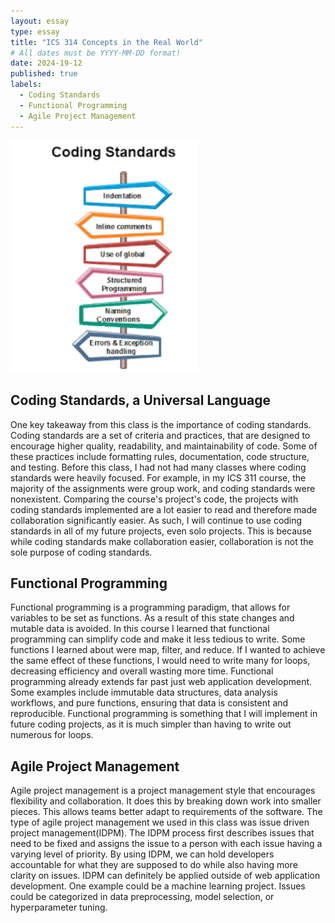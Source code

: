 ```yaml
---
layout: essay
type: essay
title: "ICS 314 Concepts in the Real World"
# All dates must be YYYY-MM-DD format!
date: 2024-19-12
published: true
labels:
  - Coding Standards
  - Functional Programming
  - Agile Project Management
---
```


<img width="300px" class="rounced float-start pe-4" src="/img/coding_standards.png">

## Coding Standards, a Universal Language
One key takeaway from this class is the importance of coding standards. Coding standards are a set of criteria and practices, that are designed to encourage higher quality, readability, and maintainability of code. Some of these practices include formatting rules, documentation, code structure, and testing. Before this class, I had not had many classes where coding standards were heavily focused. For example, in my ICS 311 course, the majority of the assignments were group work, and coding standards were nonexistent. Comparing the course's project's code, the projects with coding standards implemented are a lot easier to read and therefore made collaboration significantly easier. As such, I will continue to use coding standards in all of my future projects, even solo projects. This is because while coding standards make collaboration easier, collaboration is not the sole purpose of coding standards.

## Functional Programming
Functional programming is a programming paradigm, that allows for variables to be set as functions. As a result of this state changes and mutable data is avoided. In this course I learned that functional programming can simplify code and make it less tedious to write. Some functions I learned about were map, filter, and reduce. If I wanted to achieve the same effect of these functions, I would need to write many for loops, decreasing efficiency and overall wasting more time. Functional programming already extends far past just web application development. Some examples include immutable data structures, data analysis workflows, and pure functions, ensuring that data is consistent and reproducible. Functional programming is something that I will implement in future coding projects, as it is much simpler than having to write out numerous for loops. 

## Agile Project Management
Agile project management is a project management style that encourages flexibility and collaboration. It does this by breaking down work into smaller pieces. This allows teams better adapt to requirements of the software. The type of agile project management we used in this class was issue driven project management(IDPM). The IDPM process first describes issues that need to be fixed and assigns the issue to a person with each issue having a varying level of priority. By using IDPM, we can hold developers accountable for what they are supposed to do while also having more clarity on issues. IDPM can definitely be applied outside of web application development. One example could be a machine learning project. Issues could be categorized in data preprocessing, model selection, or hyperparameter tuning. 